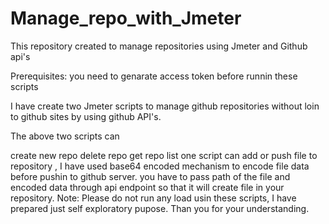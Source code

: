 # Manage_repo_with_Jmeter
This repository created to manage repositories using Jmeter and Github api's

Prerequisites: you need to genarate access token before runnin these scripts

I have create two Jmeter scripts to manage github repositories without loin to github sites by using github API's.

The above two scripts can

create new repo
delete repo
get repo list
one script can add or push file to repository , I have used base64 encoded mechanism to encode file data before pushin to github server. you have to pass path of the file and encoded data through api endpoint so that it will create file in your repository.
Note: Please do not run any load usin these scripts, I have prepared just self exploratory pupose. Than you for your understanding.
